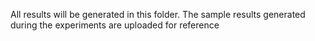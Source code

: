 All results will be generated in this folder. The sample results generated during the experiments are uploaded for reference
